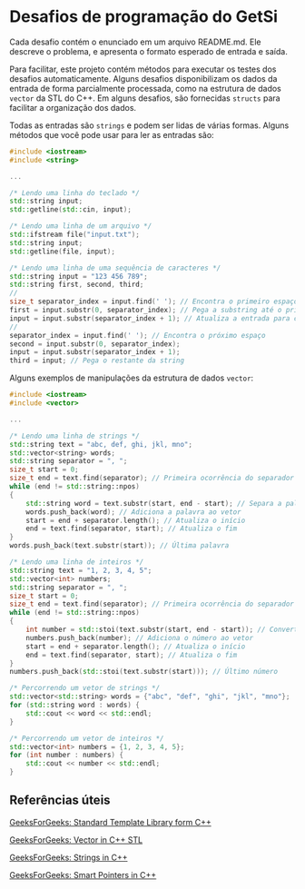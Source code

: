# Desafios de programação do GetSi

Cada desafio contém o enunciado em um arquivo README.md.
Ele descreve o problema, e apresenta o formato esperado de entrada e saída.

Para facilitar, este projeto contém métodos para executar os testes dos desafios automaticamente.
Alguns desafios disponibilizam os dados da entrada de forma parcialmente processada, como na estrutura de dados `vector` da STL do C++.
Em alguns desafios, são fornecidas `structs` para facilitar a organização dos dados.

Todas as entradas são `strings` e podem ser lidas de várias formas.
Alguns métodos que você pode usar para ler as entradas são:

```c++
#include <iostream>
#include <string>

...

/* Lendo uma linha do teclado */
std::string input;
std::getline(std::cin, input);

/* Lendo uma linha de um arquivo */
std::ifstream file("input.txt");
std::string input;
std::getline(file, input);

/* Lendo uma linha de uma sequência de caracteres */
std::string input = "123 456 789";
std::string first, second, third;
//
size_t separator_index = input.find(' '); // Encontra o primeiro espaço
first = input.substr(0, separator_index); // Pega a substring até o primeiro espaço
input = input.substr(separator_index + 1); // Atualiza a entrada para cortar a parte já lida
//
separator_index = input.find(' '); // Encontra o próximo espaço
second = input.substr(0, separator_index);
input = input.substr(separator_index + 1);
third = input; // Pega o restante da string

```

Alguns exemplos de manipulações da estrutura de dados `vector`:

```c++
#include <iostream>
#include <vector>

...

/* Lendo uma linha de strings */
std::string text = "abc, def, ghi, jkl, mno";
std::vector<string> words;
std::string separator = ", ";
size_t start = 0;
size_t end = text.find(separator); // Primeira ocorrência do separador
while (end != std::string::npos)
{
    std::string word = text.substr(start, end - start); // Separa a palavra
    words.push_back(word); // Adiciona a palavra ao vetor
    start = end + separator.length(); // Atualiza o início
    end = text.find(separator, start); // Atualiza o fim
}
words.push_back(text.substr(start)); // Última palavra

/* Lendo uma linha de inteiros */
std::string text = "1, 2, 3, 4, 5";
std::vector<int> numbers;
std::string separator = ", ";
size_t start = 0;
size_t end = text.find(separator); // Primeira ocorrência do separador
while (end != std::string::npos)
{
    int number = std::stoi(text.substr(start, end - start)); // Converte a substring para inteiro
    numbers.push_back(number); // Adiciona o número ao vetor
    start = end + separator.length(); // Atualiza o início
    end = text.find(separator, start); // Atualiza o fim
}
numbers.push_back(std::stoi(text.substr(start))); // Último número

/* Percorrendo um vetor de strings */
std::vector<std::string> words = {"abc", "def", "ghi", "jkl", "mno"};
for (std::string word : words) {
    std::cout << word << std::endl;
}

/* Percorrendo um vetor de inteiros */
std::vector<int> numbers = {1, 2, 3, 4, 5};
for (int number : numbers) {
    std::cout << number << std::endl;
}
```

## Referências úteis

[GeeksForGeeks: Standard Template Library form C++](https://www.geeksforgeeks.org/the-c-standard-template-library-stl/)

[GeeksForGeeks: Vector in C++ STL](https://www.geeksforgeeks.org/vector-in-cpp-stl/)

[GeeksForGeeks: Strings in C++](https://www.geeksforgeeks.org/strings-in-cpp/)

[GeeksForGeeks: Smart Pointers in C++](https://www.geeksforgeeks.org/smart-pointers-cpp/)

